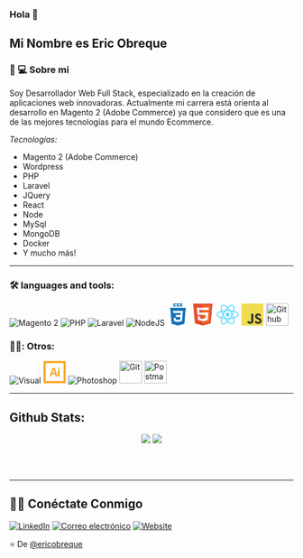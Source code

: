### Hola 👋
<h2> Mi Nombre es Eric Obreque</h2>

<h3> 👩‍ 💻 Sobre mi </h3>

Soy Desarrollador Web Full Stack, especializado en la creación de aplicaciones web innovadoras.
Actualmente mi carrera está orienta al desarrollo en Magento 2 (Adobe Commerce) ya que considero que es una de las mejores tecnologías para el mundo Ecommerce. 

*Tecnologías:*
- Magento 2 (Adobe Commerce)
- Wordpress
- PHP
- Laravel
- JQuery
- React
- Node
- MySql
- MongoDB
- Docker
- Y mucho más!


---

### :hammer_and_wrench: languages and tools:

<div>
    <img src="https://d3v6byorcue2se.cloudfront.net/wp-content/uploads/2018/07/logoMagento-Open-Source-formerly-Community-Edition.png" title="Magento 2" alt="Magento 2" width="40" height="40 "/> 
    <img src="https://www.freeiconspng.com/uploads/phpmyadmin-logo-6.png" title="PHP" alt="PHP" width="40" height="40 "/> 
    <img src="file:///C:/Users/Eric%20ND/Downloads/laravel.webp" title="Laravel" alt="Laravel" width="40" height="40 "/> 
    <img src="https://miro.medium.com/v2/resize:fit:800/1*bc9pmTiyKR0WNPka2w3e0Q.png" title="NodeJS" alt="NodeJS" width="40" height="40 "/> 
    <img src="https://github.com/devicons/devicon/blob/master/icons/css3/css3-plain-wordmark.svg" title="CSS3" alt="CSS" width="40" height= "40"/> 
    <img src="https://github.com/devicons/devicon/blob/master/icons/html5/html5-original.svg" title="HTML5" alt="HTML" width="40" height="40 "/> 
    <img src="https://github.com/devicons/devicon/blob/master/icons/react/react-original.svg" title="REACT" alt="REACT" width="40" height="40 "/> 
    <img src="https://github.com/devicons/devicon/blob/master/icons/javascript/javascript-original.svg" title="JavaScript" alt="JavaScript" width="40" height="40 "/> 
    <img src="https://www.freeiconspng.com/uploads/github-icon-1.png" title="Github" **alt="Github" width="40" height="40"/>
</div>

  ### 👩‍💻: Otros:

<div>
  <img src="https://upload.wikimedia.org/wikipedia/commons/9/9a/Visual_Studio_Code_1.35_icon.svg" title="Código de Visual Studio" alt="Visual" width="40" height="40 "/> 
  <img src="https://github.com/devicons/devicon/blob/master/icons/illustrator/illustrator-line.svg" title="Ilustrador" alt="Ilustrador" width="40" height="40 "/> 
  <img src="https://upload.wikimedia.org/wikipedia/commons/a/af/Adobe_Photoshop_CC_icon.svg" title="Photoshop" alt="Photoshop" width="40" height="40"/>  
  <img src="https://upload.wikimedia.org/wikipedia/commons/3/3f/Git_icon.svg" title="Git" **alt="Git" width="40" height="40"/ >
  <img src="https://encrypted-tbn0.gstatic.com/images?q=tbn:ANd9GcQfRFjn45b2lwEbhWaZo3zFZ44zkTDBwPzWtlHrSyyy7w&s" title="Postman" **alt="Postman" width="40" height="40"/ >
</div>


---

## Github Stats:

<p align="center">
  
  <img src="https://github-readme-stats.vercel.app/api?username=ericobreque&hide=stars&show_icons=true&theme=dracula&line_height=32">
  <img src="https://github-readme-stats.vercel.app/api/top-langs/?username=ericobreque&count_private=true&theme=dracula">

</p>

<br><br>

---

## 🤝🏻 Conéctate Conmigo

<p align="centro">

<a href="https://www.linkedin.com/in/ericobreque" target="_blank"><img alt="LinkedIn" src="https://img.shields.io/badge/LinkedIn- @ericobreque?style=flat&logo=linkedin"></a>
<a href="mailto:obreque.eric@gmail.com"><img alt="Correo electrónico" src="https://img.shields.io/badge/Email-obreque.eric@gmail.com-blue?style=flat&logo= gmail"></a>
<a href="https://ericobreque.cl" target="_blank"><img alt="Website" src="https://img.shields.io/website?url=https%3A%2F%2Fericobreque.cl&up_message=ericobreque.cl"></a>
</p>


⭐️ De [@ericobreque](https://github.com/ericobreque)